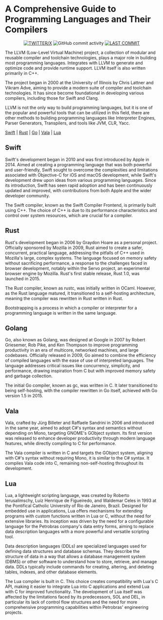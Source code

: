 # A Comprehensive Guide to Programming Languages and Their Compilers

<div align=center>

[![TWITTER/X](https://img.shields.io/badge/@naxeion-e05d44?style=for-the-badge&logo=x&color=E42326&logoColor=D9E0EE&labelColor=181b22)](https://x.com/naxeion)
![GitHub commit activity](https://img.shields.io/github/commit-activity/w/naxeion/CodeCraftGuide?style=for-the-badge&logo=git&color=E42326&logoColor=D9E0EE&labelColor=181b22)
[![LAST COMMIT](https://img.shields.io/github/last-commit/naxeion/CodeCraftGuide?style=for-the-badge&logo=github&color=E42326&logoColor=D9E0EE&labelColor=181b22)](https://github.com/naxeion/CodeCraftGuide/pulse/monthly)

</div>

The LLVM (Low-Level Virtual Machine) project, a collection of modular and reusable compiler and toolchain technologies, plays a major role in building most programming languages. Integrates with LLVM to generate and optimize code and provide runtime support. LLVM itself is also written primarily in C++.

The project began in 2000 at the University of Illinois by Chris Lattner and Vikram Adve, aiming to provide a modern suite of compiler and toolchain technologies. It has since become foundational in developing various compilers, including those for Swift and Clang.

LLVM is not the only way to build programming languages, but it is one of the popular and powerful tools that can be utilized in this field, there are other methods to building programming languages like Interpreter Engines, Parser Generators, Transpilers, and tools like JVM, CLR, Yacc.

[Swift](#swift) | [Rust](#rust) | [Go](#golang) | [Vala](#vala) | [Lua](#lua)

## Swift

Swift's development began in 2010 and was first introduced by Apple in 2014. Aimed at creating a programming language that was both powerful and user-friendly, Swift sought to overcome the complexities and limitations associated with Objective-C for iOS and macOS development, while Swift's development drew upon ideas from various programming languages. Since its introduction, Swift has seen rapid adoption and has been continuously updated and improved, with contributions from both Apple and the wider developer community.

The Swift compiler, known as the Swift Compiler Frontend, is primarily built using C++. The choice of C++ is due to its performance characteristics and control over system resources, which are crucial for a compiler.

## Rust

Rust's development began in 2006 by Graydon Hoare as a personal project. Officially sponsored by Mozilla in 2009, Rust aimed to create a safer, concurrent, practical language, addressing the pitfalls of C++ used in Mozilla's large, complex systems. The language focused on memory safety without sacrificing performance, a response to the challenges faced in browser development, notably within the Servo project, an experimental browser engine by Mozilla. Rust's first stable release, Rust 1.0, was launched in 2015.

The Rust compiler, known as rustc, was initially written in OCaml. However, as the Rust language matured, it transitioned to a self-hosting architecture, meaning the compiler was rewritten in Rust written in Rust.

Bootstrapping is a process in which a compiler or interpreter for a programming language is written in the same language.

## Golang

Go, also known as Golang, was designed at Google in 2007 by Robert Griesemer, Rob Pike, and Ken Thompson to improve programming productivity in an era of multicore, networked machines, and large codebases. Officially released in 2009, Go aimed to combine the efficiency of compiled languages with the ease of use of interpreted languages. The language addresses critical issues like concurrency, simplicity, and performance, drawing inspiration from C but with improved memory safety and garbage collection.

The initial Go compiler, known as gc, was written in C. It later transitioned to being self-hosting, with the compiler rewritten in Go itself, achieved with Go version 1.5 in 2015.

## Vala

Vala, crafted by Jürg Billeter and Raffaele Sandrini in 2006 and introduced in the same year, aimed to adopt C#'s syntax and semantics without depending on Mono, targeting GNOME's GObject system. Its first version was released to enhance developer productivity through modern language features, while directly compiling to C for performance.

The Vala compiler is written in C and targets the GObject system, aligning with C#'s syntax without requiring Mono, it is similar to the C# syntax. It compiles Vala code into C, remaining non-self-hosting throughout its development.

## Lua

Lua, a lightweight scripting language, was created by Roberto Ierusalimschy, Luiz Henrique de Figueiredo, and Waldemar Celes in 1993 at the Pontifical Catholic University of Rio de Janeiro, Brazil. Designed for embedded use in applications, Lua offers mechanisms for extending programs with custom functions written in Lua or C, without the need for extensive libraries. Its inception was driven by the need for a configurable language for the Petrobras company's data entry forms, aiming to replace data description languages with a more powerful and versatile scripting tool.

Data description languages (DDLs) are specialized languages used for defining data structures and database schemas. They describe the structure of data in a way that allows a database management system (DBMS) or other software to understand how to store, retrieve, and manage data. DDLs typically include commands for creating, altering, and deleting tables, indexes, and other database elements.

The Lua compiler is built in C. This choice creates compatibility with Lua's C API, making it easier to integrate Lua into C applications and extend Lua with C for improved functionality. The development of Lua itself was affected by the limitations faced by its predecessors, SOL and DEL, in particular its lack of control flow structures and the need for more comprehensive programming capabilities within Petrobras' engineering projects.
